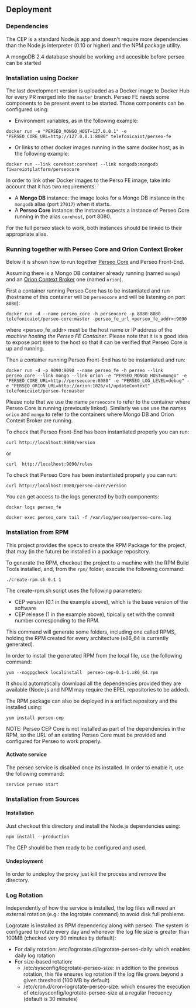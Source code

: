 <a name="deployment"></a>
## Deployment

### Dependencies

The CEP is a standard Node.js app and doesn't require more dependencies than the Node.js interpreter (0.10 or higher) and the NPM package utility.

A mongoDB 2.4 database should be working and accesible before perseo can be started

### Installation using Docker

The last development version is uploaded as a Docker image to Docker Hub for every PR merged into the `master` branch.
Perseo FE needs some components to be present event to be started. Those components can be configured using:

* Environment variables, as in the following example:
```
docker run -e "PERSEO_MONGO_HOST=127.0.0.1" -e "PERSEO_CORE_URL=http://127.0.0.1:8080" telefonicaiot/perseo-fe
```

* Or links to other docker images running in the same docker host, as in the following example:
```
docker run --link corehost:corehost --link mongodb:mongodb fiwareiotplatform/perseocore
```

In order to link other Docker images to the Perso FE image, take into account that it has two requirements:
`
* A **Mongo DB** instance: the image looks for a Mongo DB instance in the `mongodb` alias (port `27017`) when it starts.
* A **Perseo Core** instance: the instance expects a instance of Perseo Core running in the alias `corehost`, port 8080.

For the full perseo stack to work, both instances should be linked to their appropriate alias.

### Running together with Perseo Core and Orion Context Broker

Below it is shown how to run together [Perseo Core](http://github.com/telefonicaid/perseo-core) and Perseo Front-End. 

Assuming there is a Mongo DB container already running (named `mongo`) and an [Orion Context Broker](http://github.com/telefonicaid/fiware.orion) one (named `orion`). 

First a container running Perseo Core has to be instantiated and run (hostname of this container will be `perseocore` and will be listening on port `8080`):

```
docker run -d --name perseo_core -h perseocore -p 8080:8080 telefonicaiot/perseo-core:master -perseo_fe_url <perseo_fe_addr>:9090
```

where <perseo_fe_addr> must be the host name or IP address of the *machine hosting the Perseo FE Container*. Please note that it is a good idea to
expose port `8080` to the host so that it can be verified that Perseo Core is up and running. 

Then a container running Perseo Front-End has to be instantiated and run: 

```
docker run -d -p 9090:9090 --name perseo_fe -h perseo --link perseo_core --link mongo --link orion -e "PERSEO_MONGO_HOST=mongo" -e "PERSEO_CORE_URL=http://perseocore:8080" -e "PERSEO_LOG_LEVEL=debug" -e "PERSEO_ORION_URL=http://orion:1026/v1/updateContext" telefonicaiot/perseo-fe:master
```

Please note that we use the name `perseocore` to refer to the container where Perseo Core is running (previously linked). Similarly we use use the names `orion` and 
`mongo` to refer to the containers where Mongo DB and Orion Context Broker are running. 

To check that Perseo Front-End has been instantiated properly you can run:

```
curl http://localhost:9090/version
```

or

```
curl  http://localhost:9090/rules
```

To check that Perseo Core has been instantiated properly you can run:

```
curl http://localhost:8080/perseo-core/version
```

You can get access to the logs generated by both components:

```
docker logs perseo_fe
```

```
docker exec perseo_core tail -f /var/log/perseo/perseo-core.log
```


### Installation from RPM

This project provides the specs to create the RPM Package for the project, that may (in the future) be installed in a
package repository.

To generate the RPM, checkout the project to a machine with the RPM Build Tools installed, and, from the `rpm/` folder,
execute the following command:

```
./create-rpm.sh 0.1 1
```

The create-rpm.sh script uses the following parameters:

* CEP version (0.1 in the example above), which is the base version of the software
* CEP release (1 in the example above), tipically set with the commit number corresponding to the RPM.

This command will generate some folders, including one called RPMS, holding the RPM created for every architecture
(x86_64 is currently generated).

In order to install the generated RPM from the local file, use the following command:

```
yum --nogpgcheck localinstall  perseo-cep-0.1-1.x86_64.rpm
```

It should automatically download all the dependencies provided they are available (Node.js and NPM may require the
EPEL repositories to be added).

The RPM package can also be deployed in a artifact repository and the installed using:

```
yum install perseo-cep
```

NOTE: Perseo CEP Core is not installed as part of the dependencies in the RPM, so the URL of an existing Perseo Core
must be provided and configured for Perseo to work properly.

#### Activate service
The perseo service is disabled once its installed. In order to enable it, use the following command:
```
service perseo start
```

### Installation from Sources
#### Installation

Just checkout this directory and install the Node.js dependencies using:

```
npm install --production
```

The CEP should be then ready to be configured and used.

#### Undeployment
In order to undeploy the proxy just kill the process and remove the directory.


### Log Rotation
Independently of how the service is installed, the log files will need an external rotation (e.g.: the logrotate command) to avoid disk full problems.

Logrotate is installed as RPM dependency along with perseo. The system is configured to rotate every day and whenever the log file size is greater than 100MB (checked very 30 minutes by default):
* For daily rotation: /etc/logrotate.d/logrotate-perseo-daily: which enables daily log rotation
* For size-based rotation:
	* /etc/sysconfig/logrotate-perseo-size: in addition to the previous rotation, this file ensures log rotation if the log file grows beyond a given threshold (100 MB by default)
	* /etc/cron.d/cron-logrotate-perseo-size: which ensures the execution of etc/sysconfig/logrotate-perseo-size at a regular frecuency (default is 30 minutes)
